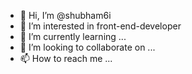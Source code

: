 - 👋 Hi, I’m @shubham6i
- 👀 I’m interested in front-end-developer
- 🌱 I’m currently learning ...
- 💞️ I’m looking to collaborate on ...
- 📫 How to reach me ...

<!---
shubham6i/shubham6i is a ✨ special ✨ repository because its `README.md` (this file) appears on your GitHub profile.
You can click the Preview link to take a look at your changes.
--->
